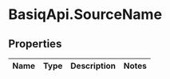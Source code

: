 # BasiqApi.SourceName

## Properties
Name | Type | Description | Notes
------------ | ------------- | ------------- | -------------


